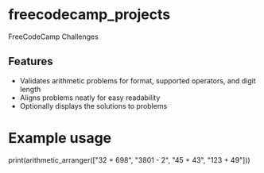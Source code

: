 # freecodecamp_projects
FreeCodeCamp Challenges

## Features
- Validates arithmetic problems for format, supported operators, and digit length
- Aligns problems neatly for easy readability
- Optionally displays the solutions to problems

# Example usage
print(arithmetic_arranger(["32 + 698", "3801 - 2", "45 + 43", "123 + 49"]))

